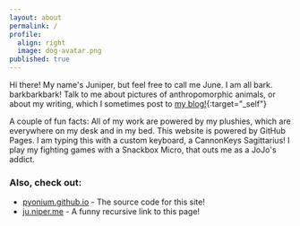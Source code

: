 ```yaml
---
layout: about
permalink: /
profile:
  align: right
  image: dog-avatar.png
published: true
---
```


Hi there! My name's Juniper, but feel free to call me June. I am all bark. barkbarkbark! Talk to me about pictures of anthropomorphic animals, or about my writing, which I sometimes post to [my blog!](https://ju.niper.me/posts/){:target="_self"}

A couple of fun facts: All of my work are powered by my plushies, which are everywhere on my desk and in my bed. This website is powered by GitHub Pages. I am typing this with a custom keyboard, a CannonKeys Sagittarius! I play my fighting games with a Snackbox Micro, that outs me as a JoJo's addict.

### Also, check out:

- [pyonium.github.io](https://github.com/pyonium/pyonium.github.io) - The source code for this site!
- [ju.niper.me](https://ju.niper.me/) - A funny recursive link to this page!